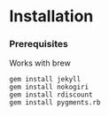 # Installation

### Prerequisites

Works with brew

```
gem install jekyll
gem install nokogiri
gem install rdiscount
gem install pygments.rb
```
